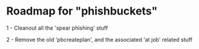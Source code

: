 # Roadmap for "phishbuckets" 

1 - Cleanout all the 'spear phishing' stuff

2 - Remove the old 'pbcreateplan', and the associated 'at job' related stuff
